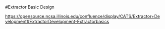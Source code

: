 #Extractor Basic Design

https://opensource.ncsa.illinois.edu/confluence/display/CATS/Extractor+Development#ExtractorDevelopment-Extractorbasics
